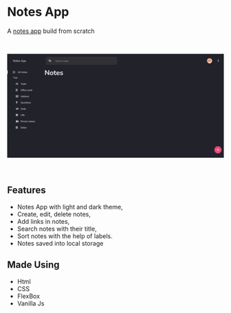 # Notes App
A [notes app](https://note-it-rho.vercel.app) build from scratch

<br>

![alt text](assets/images/screenshot.png "Screenshot")

<br>

## Features

- Notes App with light and dark theme,
- Create, edit, delete notes,
- Add links in notes,
- Search notes with their title,
- Sort notes with the help of labels.
- Notes saved into local storage

## Made Using

- Html
- CSS
- FlexBox
- Vanilla Js
